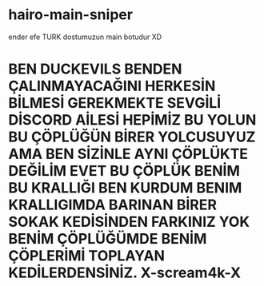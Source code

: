 # hairo-main-sniper

ender efe TURK dostumuzun main botudur XD

# BEN DUCKEVILS BENDEN ÇALINMAYACAĞINI HERKESİN BİLMESİ GEREKMEKTE SEVGİLİ DİSCORD AİLESİ HEPİMİZ BU YOLUN BU ÇÖPLÜĞÜN BİRER YOLCUSUYUZ AMA BEN SİZİNLE AYNI ÇÖPLÜKTE DEĞİLİM EVET BU ÇÖPLÜK BENİM BU KRALLIĞI BEN KURDUM BENIM KRALLIGIMDA BARINAN BİRER SOKAK KEDİSİNDEN FARKINIZ YOK BENİM ÇÖPLÜĞÜMDE BENİM ÇÖPLERİMİ TOPLAYAN KEDİLERDENSİNİZ.     X-scream4k-X
